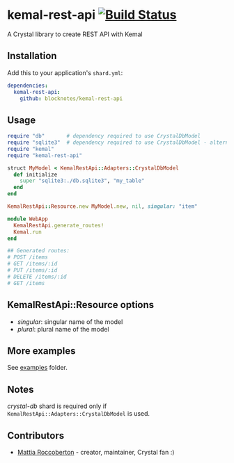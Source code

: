 # kemal-rest-api [![Build Status](https://travis-ci.org/blocknotes/kemal-rest-api.svg?branch=master)](https://travis-ci.org/blocknotes/kemal-rest-api)

A Crystal library to create REST API with Kemal

## Installation

Add this to your application's `shard.yml`:

```yaml
dependencies:
  kemal-rest-api:
    github: blocknotes/kemal-rest-api
```

## Usage

```ruby
require "db"       # dependency required to use CrystalDbModel
require "sqlite3"  # dependency required to use CrystalDbModel - alternatives: crystal-mysql, crystal-pg
require "kemal"
require "kemal-rest-api"

struct MyModel < KemalRestApi::Adapters::CrystalDbModel
  def initialize
    super "sqlite3:./db.sqlite3", "my_table"
  end
end

KemalRestApi::Resource.new MyModel.new, nil, singular: "item"

module WebApp
  KemalRestApi.generate_routes!
  Kemal.run
end

## Generated routes:
# POST /items
# GET /items/:id
# PUT /items/:id
# DELETE /items/:id
# GET /items
```

## KemalRestApi::Resource options

- *singular*: singular name of the model
- *plural*: plural name of the model

## More examples

See [examples](https://github.com/blocknotes/kemal-rest-api/tree/master/examples) folder.

## Notes

*crystal-db* shard is required only if `KemalRestApi::Adapters::CrystalDbModel` is used.

## Contributors

- [Mattia Roccoberton](http://blocknot.es) - creator, maintainer, Crystal fan :)
